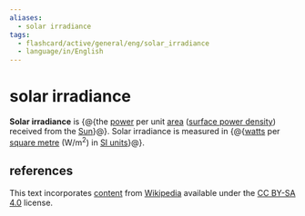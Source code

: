 ```yaml
---
aliases:
  - solar irradiance
tags:
  - flashcard/active/general/eng/solar_irradiance
  - language/in/English
---
```


# solar irradiance

__Solar irradiance__ is {@{the [power](power%20(physics).md) per unit [area](area.md) ([surface power density](surface%20power%20density.md)) received from the [Sun](Sun.md)}@}. Solar irradiance is measured in {@{[watts](watt.md) per [square metre](square%20metree.md) (W/m<sup>2</sup>) in [SI units](International%20System%20of%20Units.md)}@}.

## references

This text incorporates [content](https://en.wikipedia.org/wiki/solar_irradiance) from [Wikipedia](Wikipedia.md) available under the [CC BY-SA 4.0](https://creativecommons.org/licenses/by-sa/4.0/) license.
